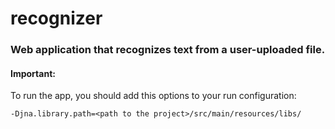 # recognizer

<h3>Web application that recognizes text from a user-uploaded file.</h3>

<h4>Important:</h4>

To run the app, you should add this options to your run configuration:

```-Djna.library.path=<path to the project>/src/main/resources/libs/```